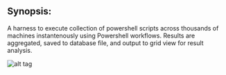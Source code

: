 
Synopsis:
-----------------------------------

A harness to execute collection of powershell scripts across thousands of machines instantenously using Powershell workflows. 
Results are aggregated, saved to database file, and output to grid view for result analysis.

![alt tag](https://github.com/dstaulcu/PowerOps/blob/master/screencap.jpg)

